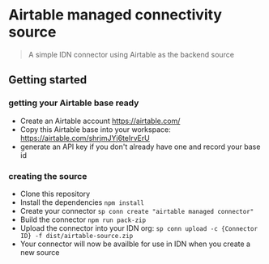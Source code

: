 # Airtable managed connectivity source
> A simple IDN connector using Airtable as the backend source

## Getting started

### getting your Airtable base ready
- Create an Airtable account https://airtable.com/
- Copy this Airtable base into your workspace: https://airtable.com/shrjmJYj6teIrvErU
- generate an API key if you don't already have one and record your base id

### creating the source
- Clone this repository
- Install the dependencies `npm install`
- Create your connector `sp conn create "airtable managed connector"`
- Build the connector `npm run pack-zip`
- Upload the connector into your IDN org: `sp conn upload -c {Connector ID} -f dist/airtable-source.zip`
- Your connector will now be availble for use in IDN when you create a new source